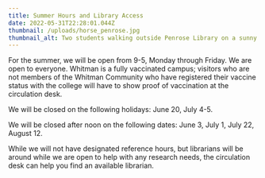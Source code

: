 ```yaml
---
title: Summer Hours and Library Access
date: 2022-05-31T22:28:01.044Z
thumbnail: /uploads/horse_penrose.jpg
thumbnail_alt: Two students walking outside Penrose Library on a sunny day
---
```

For the summer, we will be open from 9-5, Monday through Friday. We are open to everyone. Whitman is a fully vaccinated campus; visitors who are not members of the Whitman Community who have registered their vaccine status with the college will have to show proof of vaccination at the circulation desk.

We will be closed on the following holidays: June 20, July 4-5.

We will be closed after noon on the following dates: June 3, July 1, July 22, August 12. 

While we will not have designated reference hours, but librarians will be around while we are open to help with any research needs, the circulation desk can help you find an available librarian.